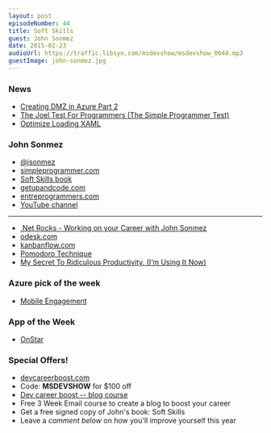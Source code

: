 ```yaml
---
layout: post
episodeNumber: 44
title: Soft Skills
guest: John Sonmez
date: 2015-02-23
audioUrl: https://traffic.libsyn.com/msdevshow/msdevshow_0044.mp3
guestImage: john-sonmez.jpg
---
```


### News

 - [Creating DMZ in Azure Part 2](http://www.rajinders.com/2014/11/08/creating-dmz-in-azure-part-ii/)
 - [The Joel Test For Programmers (The Simple Programmer Test)](http://simpleprogrammer.com/2015/02/16/joel-test-programmers-simple-programmer-test/)
 - [Optimize Loading XAML](https://msdn.microsoft.com/en-us/library/windows/apps/hh994641.aspx?utm_content=buffere5ad6&utm_medium=social&utm_source=twitter.com&utm_campaign=buffer)

### John Sonmez

 - [@jsonmez](https://twitter.com/jsonmez)
 - [simpleprogrammer.com](http://simpleprogrammer.com)
 - [Soft Skills book](http://simpleprogrammer.com/softskills)
 - [getupandcode.com](http://getupandcode.com/)
 - [entreprogrammers.com](http://entreprogrammers.com/)
 - [YouTube channel](https://www.youtube.com/user/jsonmez)

-----------

 - [.Net Rocks - Working on your Career with John Sonmez](http://www.dotnetrocks.com/default.aspx?showNum=1088)
 - [odesk.com](https://www.odesk.com/)
 - [kanbanflow.com](https://kanbanflow.com/)
 - [Pomodoro Technique](http://en.wikipedia.org/wiki/Pomodoro_Technique)
 - [My Secret To Ridiculous Productivity. (I’m Using It Now)](http://simpleprogrammer.com/2014/02/17/secret-ridiculous-productivity-im-using-now/)

### Azure pick of the week

 - [Mobile Engagement](http://azure.microsoft.com/en-us/services/mobile-engagement/)

### App of the Week

 - [OnStar](http://www.windowsphone.com/s?appid=db6cb7fa-def1-4350-83cd-dad8ec4bd5b4)

### Special Offers!

 - [devcareerboost.com](http://devcareerboost.com)
  - Code: **MSDEVSHOW** for $100 off
 - [Dev career boost -- blog course](http://devcareerboost.com/blog-course)
  - Free 3 Week Email course to create a blog to boost your career
 - Get a free signed copy of John's book: Soft Skills
  - Leave a *comment below* on how you'll improve yourself this year
 